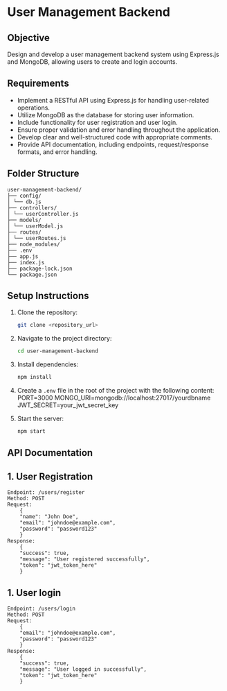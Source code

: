# User Management Backend

## Objective
Design and develop a user management backend system using Express.js and MongoDB, allowing users to create and login accounts.

## Requirements
- Implement a RESTful API using Express.js for handling user-related operations.
- Utilize MongoDB as the database for storing user information.
- Include functionality for user registration and user login.
- Ensure proper validation and error handling throughout the application.
- Develop clear and well-structured code with appropriate comments.
- Provide API documentation, including endpoints, request/response formats, and error handling.

## Folder Structure
    user-management-backend/
    ├── config/
    │ └── db.js
    ├── controllers/
    │ └── userController.js
    ├── models/
    │ └── userModel.js
    ├── routes/
    │ └── userRoutes.js
    ├── node_modules/
    ├── .env
    ├── app.js
    ├── index.js
    ├── package-lock.json
    └── package.json


## Setup Instructions
1. Clone the repository:
   ```sh
   git clone <repository_url>

2. Navigate to the project directory:
   ```sh
   cd user-management-backend

3. Install dependencies:
   ```sh
   npm install

4. Create a `.env` file in the root of the project with the following content:
   PORT=3000
   MONGO_URI=mongodb://localhost:27017/yourdbname
   JWT_SECRET=your_jwt_secret_key

5. Start the server:
   ```sh
   npm start


## API Documentation

## 1. User Registration
    Endpoint: /users/register
    Method: POST
    Request:
        {
        "name": "John Doe",
        "email": "johndoe@example.com",
        "password": "password123"
        }
    Response:
        {
        "success": true,
        "message": "User registered successfully",
        "token": "jwt_token_here"
        }

## 1. User login
    Endpoint: /users/login
    Method: POST
    Request:
        {
        "email": "johndoe@example.com",
        "password": "password123"
        }
    Response:
        {
        "success": true,
        "message": "User logged in successfully",
        "token": "jwt_token_here"
        }




